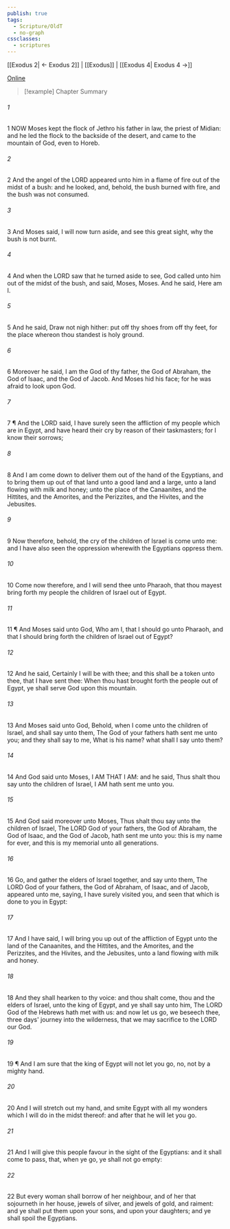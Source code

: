 ```yaml
---
publish: true
tags:
  - Scripture/OldT
  - no-graph
cssclasses:
  - scriptures
---
```

[[Exodus 2| ← Exodus 2]] | [[Exodus]] | [[Exodus 4| Exodus 4 →]]

[Online](https://churchofjesuschrist.org/study/scriptures/ot/ex/3?lang=eng)

>[!example] Chapter Summary
>
###### 1
1 NOW Moses kept the flock of Jethro his father in law, the priest of Midian: and he led the flock to the backside of the desert, and came to the mountain of God, even to Horeb.
###### 2
2 And the angel of the LORD appeared unto him in a flame of fire out of the midst of a bush: and he looked, and, behold, the bush burned with fire, and the bush was not consumed.
###### 3
3 And Moses said, I will now turn aside, and see this great sight, why the bush is not burnt.
###### 4
4 And when the LORD saw that he turned aside to see, God called unto him out of the midst of the bush, and said, Moses, Moses.  And he said, Here am I.
###### 5
5 And he said, Draw not nigh hither: put off thy shoes from off thy feet, for the place whereon thou standest is holy ground.
###### 6
6 Moreover he said, I am the God of thy father, the God of Abraham, the God of Isaac, and the God of Jacob.  And Moses hid his face; for he was afraid to look upon God.
###### 7
7 ¶ And the LORD said, I have surely seen the affliction of my people which are in Egypt, and have heard their cry by reason of their taskmasters; for I know their sorrows;
###### 8
8 And I am come down to deliver them out of the hand of the Egyptians, and to bring them up out of that land unto a good land and a large, unto a land flowing with milk and honey; unto the place of the Canaanites, and the Hittites, and the Amorites, and the Perizzites, and the Hivites, and the Jebusites.
###### 9
9 Now therefore, behold, the cry of the children of Israel is come unto me: and I have also seen the oppression wherewith the Egyptians oppress them.
###### 10
10 Come now therefore, and I will send thee unto Pharaoh, that thou mayest bring forth my people the children of Israel out of Egypt.
###### 11
11 ¶ And Moses said unto God, Who am I, that I should go unto Pharaoh, and that I should bring forth the children of Israel out of Egypt?
###### 12
12 And he said, Certainly I will be with thee; and this shall be a token unto thee, that I have sent thee: When thou hast brought forth the people out of Egypt, ye shall serve God upon this mountain.
###### 13
13 And Moses said unto God, Behold, when I come unto the children of Israel, and shall say unto them, The God of your fathers hath sent me unto you; and they shall say to me, What is his name?  what shall I say unto them?
###### 14
14 And God said unto Moses, I AM THAT I AM: and he said, Thus shalt thou say unto the children of Israel, I AM hath sent me unto you.
###### 15
15 And God said moreover unto Moses, Thus shalt thou say unto the children of Israel, The LORD God of your fathers, the God of Abraham, the God of Isaac, and the God of Jacob, hath sent me unto you: this is my name for ever, and this is my memorial unto all generations.
###### 16
16 Go, and gather the elders of Israel together, and say unto them, The LORD God of your fathers, the God of Abraham, of Isaac, and of Jacob, appeared unto me, saying, I have surely visited you, and seen that which is done to you in Egypt:
###### 17
17 And I have said, I will bring you up out of the affliction of Egypt unto the land of the Canaanites, and the Hittites, and the Amorites, and the Perizzites, and the Hivites, and the Jebusites, unto a land flowing with milk and honey.
###### 18
18 And they shall hearken to thy voice: and thou shalt come, thou and the elders of Israel, unto the king of Egypt, and ye shall say unto him, The LORD God of the Hebrews hath met with us: and now let us go, we beseech thee, three days' journey into the wilderness, that we may sacrifice to the LORD our God.
###### 19
19 ¶ And I am sure that the king of Egypt will not let you go, no, not by a mighty hand.
###### 20
20 And I will stretch out my hand, and smite Egypt with all my wonders which I will do in the midst thereof: and after that he will let you go.
###### 21
21 And I will give this people favour in the sight of the Egyptians: and it shall come to pass, that, when ye go, ye shall not go empty:
###### 22
22 But every woman shall borrow of her neighbour, and of her that sojourneth in her house, jewels of silver, and jewels of gold, and raiment: and ye shall put them upon your sons, and upon your daughters; and ye shall spoil the Egyptians.



